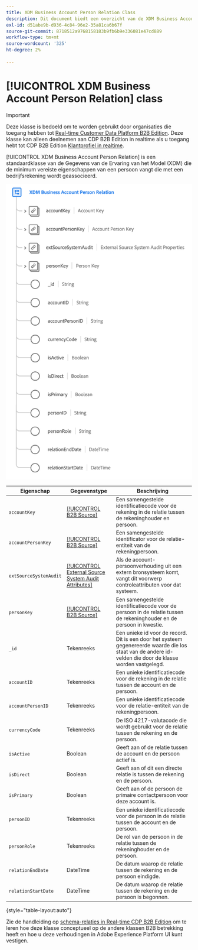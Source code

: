 ```yaml
---
title: XDM Business Account Person Relation Class
description: Dit document biedt een overzicht van de XDM Business Account Person Relation-klasse in Experience Data Model (XDM).
exl-id: d51abe9b-d936-4c84-96e2-35a81ca6b67f
source-git-commit: 8718512a9768158183b9fb6b9e336081e47cd889
workflow-type: tm+mt
source-wordcount: '325'
ht-degree: 2%

---
```


# [!UICONTROL XDM Business Account Person Relation] class

>[!IMPORTANT]
>
>Deze klasse is bedoeld om te worden gebruikt door organisaties die toegang hebben tot [Real-time Customer Data Platform B2B Edition](../../../rtcdp/b2b-overview.md). Deze klasse kan alleen deelnemen aan CDP B2B Edition in realtime als u toegang hebt tot CDP B2B Edition [Klantprofiel in realtime](../../../profile/home.md).

[!UICONTROL XDM Business Account Person Relation] is een standaardklasse van de Gegevens van de Ervaring van het Model (XDM) die de minimum vereiste eigenschappen van een persoon vangt die met een bedrijfsrekening wordt geassocieerd.

![](../../images/classes/b2b/business-account-person-relation.png)

| Eigenschap | Gegevenstype | Beschrijving |
| --- | --- | --- |
| `accountKey` | [[!UICONTROL B2B Source]](../../data-types/b2b-source.md) | Een samengestelde identificatiecode voor de rekening in de relatie tussen de rekeninghouder en persoon. |
| `accountPersonKey` | [[!UICONTROL B2B Source]](../../data-types/b2b-source.md) | Een samengestelde identificator voor de relatie-entiteit van de rekeningpersoon. |
| `extSourceSystemAudit` | [[!UICONTROL External Source System Audit Attributes]](../../data-types/external-source-system-audit-attributes.md) | Als de account-persoonverhouding uit een extern bronsysteem komt, vangt dit voorwerp controleattributen voor dat systeem. |
| `personKey` | [[!UICONTROL B2B Source]](../../data-types/b2b-source.md) | Een samengestelde identificatiecode voor de persoon in de relatie tussen de rekeninghouder en de persoon in kwestie. |
| `_id` | Tekenreeks | Een unieke id voor de record. Dit is een door het systeem gegenereerde waarde die los staat van de andere id-velden die door de klasse worden vastgelegd. |
| `accountID` | Tekenreeks | Een unieke identificatiecode voor de rekening in de relatie tussen de account en de persoon. |
| `accountPersonID` | Tekenreeks | Een unieke identificatiecode voor de relatie-entiteit van de rekeningpersoon. |
| `currencyCode` | Tekenreeks | De ISO 4217-valutacode die wordt gebruikt voor de relatie tussen de rekening en de persoon. |
| `isActive` | Boolean | Geeft aan of de relatie tussen de account en de persoon actief is. |
| `isDirect` | Boolean | Geeft aan of dit een directe relatie is tussen de rekening en de persoon. |
| `isPrimary` | Boolean | Geeft aan of de persoon de primaire contactpersoon voor deze account is. |
| `personID` | Tekenreeks | Een unieke identificatiecode voor de persoon in de relatie tussen de account en de persoon. |
| `personRole` | Tekenreeks | De rol van de persoon in de relatie tussen de rekeninghouder en de persoon. |
| `relationEndDate` | DateTime | De datum waarop de relatie tussen de rekening en de persoon eindigde. |
| `relationStartDate` | DateTime | De datum waarop de relatie tussen de rekening en de persoon is begonnen. |

{style=&quot;table-layout:auto&quot;}

Zie de handleiding op [schema-relaties in Real-time CDP B2B Edition](../../tutorials/relationship-b2b.md) om te leren hoe deze klasse conceptueel op de andere klassen B2B betrekking heeft en hoe u deze verhoudingen in Adobe Experience Platform UI kunt vestigen.
